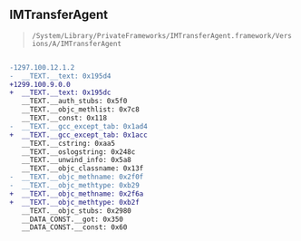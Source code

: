 ## IMTransferAgent

> `/System/Library/PrivateFrameworks/IMTransferAgent.framework/Versions/A/IMTransferAgent`

```diff

-1297.100.12.1.2
-  __TEXT.__text: 0x195d4
+1299.100.9.0.0
+  __TEXT.__text: 0x195dc
   __TEXT.__auth_stubs: 0x5f0
   __TEXT.__objc_methlist: 0x7c8
   __TEXT.__const: 0x118
-  __TEXT.__gcc_except_tab: 0x1ad4
+  __TEXT.__gcc_except_tab: 0x1acc
   __TEXT.__cstring: 0xaa5
   __TEXT.__oslogstring: 0x248c
   __TEXT.__unwind_info: 0x5a8
   __TEXT.__objc_classname: 0x13f
-  __TEXT.__objc_methname: 0x2f0f
-  __TEXT.__objc_methtype: 0xb29
+  __TEXT.__objc_methname: 0x2f6a
+  __TEXT.__objc_methtype: 0xb2f
   __TEXT.__objc_stubs: 0x2980
   __DATA_CONST.__got: 0x350
   __DATA_CONST.__const: 0x60

```
